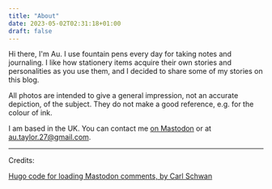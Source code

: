 ```yaml
---
title: "About"
date: 2023-05-02T02:31:18+01:00
draft: false
---
```


Hi there, I'm Au. I use fountain pens every day for taking notes and journaling. I like how stationery items acquire their own stories and personalities as you use them, and I decided to share some of my stories on this blog.

All photos are intended to give a general impression, not an accurate depiction, of the subject. They do not make a good reference, e.g. for the colour of ink.

I am based in the UK. You can contact me [on Mastodon](https://sunny.garden/@inksync) or at au.taylor.27@gmail.com.

---

Credits:

[Hugo code for loading Mastodon comments, by Carl Schwan](https://carlschwan.eu/2020/12/29/adding-comments-to-your-static-blog-with-mastodon/)
